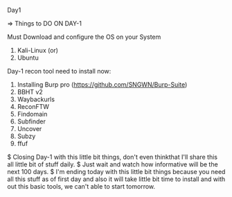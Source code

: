 Day1 


=> Things to DO ON DAY-1

Must Download and configure the OS on your System

1. Kali-Linux (or)
2. Ubuntu

Day-1 recon tool need to install now:

1. Installing Burp pro (https://github.com/SNGWN/Burp-Suite)
2. BBHT v2
3. Waybackurls
4. ReconFTW 
5. Findomain
6. Subfinder
7. Uncover
8. Subzy
9. ffuf
 
$ Closing Day-1 with this little bit things, don't even thinkthat I'll share this all little bit of stuff daily.
$ Just wait and watch how informative will be the next 100 days.
$ I'm ending today with this little bit things because you need all this stuff as of first day and also it will take little bit time to install and with out this basic tools, we can't able to start tomorrow.

